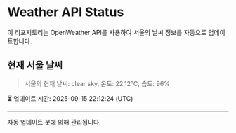 
# Weather API Status

이 리포지토리는 OpenWeather API를 사용하여 서울의 날씨 정보를 자동으로 업데이트합니다.

## 현재 서울 날씨
> 서울의 현재 날씨: clear sky, 온도: 22.12°C, 습도: 96%

⏳ 업데이트 시간: 2025-09-15 22:12:24 (UTC)

---
자동 업데이트 봇에 의해 관리됩니다.

